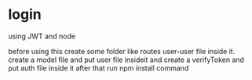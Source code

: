 # login
 using JWT and node
 
 before using this create some folder like routes user-user file inside it. create a model file and put user file insideit and create a verifyToken and put auth file inside it
 after that run npm install command
